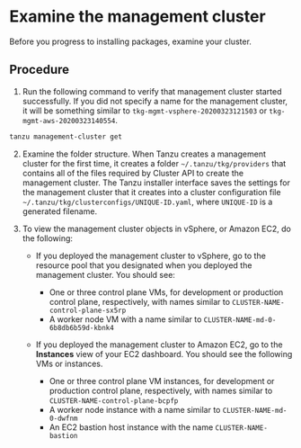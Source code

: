 # Examine the management cluster
Before you progress to installing packages, examine your cluster.

## Procedure

1. Run the following command to verify that management cluster started successfully. If you did not specify a name for the management cluster, it will be something similar to `tkg-mgmt-vsphere-20200323121503` or `tkg-mgmt-aws-20200323140554`.

```sh
tanzu management-cluster get
```

2. Examine the folder structure. When Tanzu creates a management cluster for the first time, it creates a folder `~/.tanzu/tkg/providers` that contains all of the files required by Cluster API to create the management cluster. 
The Tanzu installer interface saves the settings for the management cluster that it creates into a cluster configuration file `~/.tanzu/tkg/clusterconfigs/UNIQUE-ID.yaml`, where `UNIQUE-ID` is a generated filename.

3. To view the management cluster objects in vSphere, or Amazon EC2, do the following:
   * If you deployed the management cluster to vSphere, go to the resource pool that you designated when you deployed the management cluster. You should see:    
  
      * One or three control plane VMs, for development or production control plane, respectively, with names similar to `CLUSTER-NAME-control-plane-sx5rp`
      * A worker node VM with a name similar to `CLUSTER-NAME-md-0-6b8db6b59d-kbnk4`
   * If you deployed the management cluster to Amazon EC2, go to the **Instances** view of your EC2 dashboard. You should see the following VMs or instances.
      * One or three control plane VM instances, for development or production control plane, respectively, with names similar to `CLUSTER-NAME-control-plane-bcpfp`
      * A worker node instance with a name similar to `CLUSTER-NAME-md-0-dwfnm`
      * An EC2 bastion host instance with the name `CLUSTER-NAME-bastion`




<!--## <a id="networking"></a> Management Cluster Networking

When you deploy a management cluster, pod-to-pod networking with [Antrea](https://antrea.io/) is automatically enabled in the management cluster.

## <a id="dhcp"></a> Configure DHCP Reservations for the Control Plane Nodes (vSphere Only)

After you deploy a cluster to vSphere, each control plane node requires a static IP address. This includes both management and Tanzu Kubernetes clusters. These static IP addresses are required in addition to the static IP address that you assigned to Kube-VIP when you deploy a managment cluster.

To make the IP addresses that your DHCP server assigned to the control plane nodes static, you can configure a DHCP reservation for each control plane node in the cluster. For instructions on how to configure DHCP reservations, see your DHCP server documentation.

## <a id="verify-deployment"></a>Verify the Deployment of the Management Cluster

After the deployment of the management cluster completes successfully, you can obtain information about your management cluster by:

* Locating the management cluster objects in vSphere, Amazon EC2, or Azure
* Using the Tanzu CLI and `kubectl`-->


